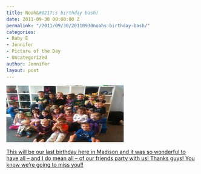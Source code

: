 ```yaml
---
title: Noah&#8217;s birthday bash!
date: 2011-09-30 00:00:00 Z
permalink: "/2011/09/30/20110930noahs-birthday-bash/"
categories:
- Baby E
- Jennifer
- Picture of the Day
- Uncategorized
author: Jennifer
layout: post
---
```


[<img title="IMG_0080" height="150" alt="" width="310" class="alignnone size-thumbnail wp-image-1138" src="/assets/images/Noahand-8217-s-birthday-bash/1317403675000-missing.jpg" />](http://www.flickr.com/photos/jenniferandJennifers_photos/sets/72157627666283253/)

[This will be our last birthday here in Madison and it was so wonderful to have all &#8211; and I do mean all &#8211; of our friends party with us! Thanks guys! You know we&#8217;re going to miss you!!](http://www.flickr.com/photos/jenniferandJennifers_photos/sets/72157627666283253/)

&nbsp;
